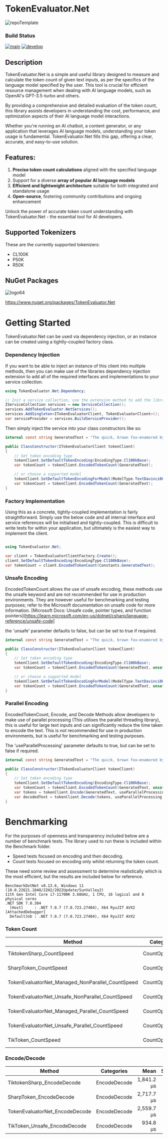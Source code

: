 # TokenEvaluator.Net

![repoTemplate](https://github.com/Dev-In-A-Box-Solutions/TokenEvaluator.Net/assets/17493722/c3c9425e-2457-417f-9075-daec954d5bba)


### Build Status
[![main](https://github.com/JoeTomkinson/TokenEvaluator.Net/actions/workflows/main-build.yml/badge.svg)](https://github.com/JoeTomkinson/TokenEvaluator.Net/actions/workflows/main-build.yml)
[![develop](https://github.com/JoeTomkinson/TokenEvaluator.Net/actions/workflows/develop-build.yml/badge.svg)](https://github.com/JoeTomkinson/TokenEvaluator.Net/actions/workflows/develop-build.yml)

## Description
TokenEvaluator.Net is a simple and useful library designed to measure and calculate the token count of given text inputs, as per the specifics of the language model specified by the user. This tool is crucial for efficient resource management when dealing with AI language models, such as OpenAI's GPT-3.5-turbo and others.

By providing a comprehensive and detailed evaluation of the token count, this library assists developers in understanding the cost, performance, and optimization aspects of their AI language model interactions.

Whether you're running an AI chatbot, a content generator, or any application that leverages AI language models, understanding your token usage is fundamental. TokenEvaluator.Net fills this gap, offering a clear, accurate, and easy-to-use solution.

## Features:

1. **Precise token count calculations** aligned with the specified language model
2. Support for a diverse **array of popular AI language models**
3. **Efficient and lightweight architecture** suitable for both integrated and standalone usage
4. **Open-source**, fostering community contributions and ongoing enhancement

Unlock the power of accurate token count understanding with TokenEvaluator.Net - the essential tool for AI developers.

## Supported Tokenizers
These are the currently supported tokenizers:

- CL100K
- P50K
- R50K

## NuGet Packages

![logo64](https://github.com/Dev-In-A-Box-Solutions/TokenEvaluator.Net/assets/17493722/0fc0e333-1abe-4f54-8ad7-53ee7f7b8a9d)

https://www.nuget.org/packages/TokenEvaluator.Net

# Getting Started

TokenEvaluator.Net can be used via dependency injection, or an instance can be created using a tightly-coupled factory class.

### Dependency Injection
If you want to be able to inject an instance of this client into multiple methods, then you can make use of the libraries dependency injection extension to add all of the required interfaces and implementations to your service collection.

```C#
using TokenEvaluator.Net.Dependency;

// Init a service collection, use the extension method to add the library services.
IServiceCollection services = new ServiceCollection();
services.AddTokenEvaluator.NetServices();
services.AddSingleton<ITokenEvaluatorClient, TokenEvaluatorClient>();
var serviceProvider = services.BuildServiceProvider();
```

Then simply inject the service into your class constructors like so:

```C#
internal const string GeneratedText = "The quick, brown fox—enamored by the moonlit night—jumped over 10 lazily sleeping dogs near 123 Elm St. at approximately 7:30 PM. Isn't text tokenization interesting?";

public ClassConstructor(ITokenEvaluatorClient tokenClient)
{
    // Set token encoding type
    tokenClient.SetDefaultTokenEncoding(EncodingType.Cl100kBase);
    var tokenCount = tokenClient.EncodedTokenCount(GeneratedText);

    // or choose a supported model
    tokenClient.SetDefaultTokenEncodingForModel(ModelType.TextDavinci003);
    var tokenCount = tokenClient.EncodedTokenCount(GeneratedText);
}
```

### Factory Implementation

Using this as a concrete, tightly-coupled implementation is fairly straightforward. Simply use the below code and all internal interface and service references will be initialised and tightly-coupled. This is difficult to write tests for within your application, but ultimately is the easiest way to implement the client.

```C#

using TokenEvaluator.Net;

var client = TokenEvaluatorClientFactory.Create();
client.SetDefaultTokenEncoding(EncodingType.Cl100kBase);
var tokenCount = client.EncodedTokenCount(Constants.GeneratedText);
```

### Unsafe Encoding

EncodedTokenCount allows the use of unsafe encoding, these methods use the unsafe keyword and are not recommended for use in production environments. They are however useful for benchmarking and testing purposes; refer to the Microsoft documentation on unsafe code for more information.
[Microsoft Docs: Unsafe code, pointer types, and function pointers](https://learn.microsoft.com/en-us/dotnet/csharp/language-reference/unsafe-code]

the 'unsafe' parameter defaults to false, but can be set to true if required.

```C#
internal const string GeneratedText = "The quick, brown fox—enamored by the moonlit night—jumped over 10 lazily sleeping dogs near 123 Elm St. at approximately 7:30 PM. Isn't text tokenization interesting?";

public ClassConstructor(ITokenEvaluatorClient tokenClient)
{
    // Set token encoding type
    tokenClient.SetDefaultTokenEncoding(EncodingType.Cl100kBase);
    var tokenCount = tokenClient.EncodedTokenCount(GeneratedText, unsafe: true, useParallelProcessing: false);

    // or choose a supported model
    tokenClient.SetDefaultTokenEncodingForModel(ModelType.TextDavinci003);
    var tokenCount = tokenClient.EncodedTokenCount(GeneratedText, unsafe: true, useParallelProcessing: false);
}
```

### Parallel Encoding

EncodedTokenCount, Encode, and Decode Methods allow developers to make use of parallel processing (This utilises the parallel threading library), this is useful for large text inputs and can significantly reduce the time taken to encode the text. This is not recommended for use in production environments, but is useful for benchmarking and testing purposes.

The 'useParallelProcessing' parameter defaults to true, but can be set to false if required.

```C#
internal const string GeneratedText = "The quick, brown fox—enamored by the moonlit night—jumped over 10 lazily sleeping dogs near 123 Elm St. at approximately 7:30 PM. Isn't text tokenization interesting?";

public ClassConstructor(ITokenEvaluatorClient tokenClient)
{
    // Set token encoding type
    tokenClient.SetDefaultTokenEncoding(EncodingType.Cl100kBase);
    var tokenCount = tokenClient.EncodedTokenCount(GeneratedText, unsafe: false,useParallelProcessing: true);
    var tokens = tokenClient.Encode(GeneratedText, useParallelProcessing: true);
    var decodedText = tokenClient.Decode(tokens, useParallelProcessing: true);
}
```

# Benchmarking

For the purposes of openness and transparency included below are a number of benchmark tests. The library used to run these is included within the Benchmark folder.

- Speed tests focused on encoding and then decoding.
- Count tests focused on encoding only whilst returning the token count.

These need some review and assessment to determine realistically which is the most efficient, but the results are included below for reference.


```
BenchmarkDotNet v0.13.6, Windows 11 (10.0.22621.1848/22H2/2022Update/SunValley2)
11th Gen Intel Core i7-11700K 3.60GHz, 1 CPU, 16 logical and 8 physical cores
.NET SDK 7.0.304
  [Host]     : .NET 7.0.7 (7.0.723.27404), X64 RyuJIT AVX2 [AttachedDebugger]
  DefaultJob : .NET 7.0.7 (7.0.723.27404), X64 RyuJIT AVX2
```

### Token Count

|                                           Method |      Categories |       Mean |   StdErr |        Min |         Q1 |     Median |         Q3 |        Max |    Op/s |     Gen0 |     Gen1 |  Allocated |
|------------------------------------------------- |---------------- |-----------:|---------:|-----------:|-----------:|-----------:|-----------:|-----------:|--------:|---------:|---------:|-----------:|
|                         TiktokenSharp_CountSpeed | CountOperations | 1,574.6 μs |  8.00 μs | 1,526.2 μs | 1,541.8 μs | 1,563.4 μs | 1,612.6 μs | 1,639.0 μs |   635.1 | 248.0469 | 177.7344 | 2031.03 KB |
|                            SharpToken_CountSpeed | CountOperations | 2,377.3 μs | 12.08 μs | 2,290.6 μs | 2,331.4 μs | 2,360.9 μs | 2,422.3 μs | 2,498.6 μs |   420.6 | 324.2188 | 226.5625 | 2658.29 KB |
| TokenEvaluatorNet_Managed_NonParallel_CountSpeed | CountOperations | 1,621.9 μs |  8.18 μs | 1,543.0 μs | 1,605.4 μs | 1,616.0 μs | 1,644.8 μs | 1,693.9 μs |   616.6 | 238.2813 | 171.8750 | 1954.78 KB |
|  TokenEvaluatorNet_Unsafe_NonParallel_CountSpeed | CountOperations |   597.7 μs |  2.79 μs |   576.0 μs |   592.1 μs |   595.3 μs |   603.6 μs |   617.0 μs | 1,673.0 |  47.8516 |        - |  391.77 KB |
|    TokenEvaluatorNet_Managed_Parallel_CountSpeed | CountOperations | 1,640.2 μs |  6.53 μs | 1,592.7 μs | 1,617.5 μs | 1,638.2 μs | 1,655.3 μs | 1,686.8 μs |   609.7 | 238.2813 | 171.8750 | 1954.78 KB |
|     TokenEvaluatorNet_Unsafe_Parallel_CountSpeed | CountOperations |   593.6 μs |  1.69 μs |   578.7 μs |   590.8 μs |   592.9 μs |   597.7 μs |   602.8 μs | 1,684.6 |  47.8516 |        - |  391.77 KB |
|                              TikToken_CountSpeed | CountOperations |   604.6 μs |  2.04 μs |   592.2 μs |   597.3 μs |   605.3 μs |   609.9 μs |   620.2 μs | 1,653.9 |  47.8516 |        - |  391.74 KB |

### Encode/Decode

|                                           Method |      Categories |       Mean |   StdErr |        Min |         Q1 |     Median |         Q3 |        Max |    Op/s |     Gen0 |     Gen1 |  Allocated |
|------------------------------------------------- |---------------- |-----------:|---------:|-----------:|-----------:|-----------:|-----------:|-----------:|--------:|---------:|---------:|-----------:|
|                       TiktokenSharp_EncodeDecode |    EncodeDecode | 1,841.2 μs |  8.96 μs | 1,789.1 μs | 1,809.6 μs | 1,836.9 μs | 1,867.7 μs | 1,921.1 μs |   543.1 | 289.0625 | 164.0625 | 2383.89 KB |
|                          SharpToken_EncodeDecode |    EncodeDecode | 2,717.7 μs | 15.66 μs | 2,531.2 μs | 2,634.8 μs | 2,705.1 μs | 2,802.7 μs | 3,076.4 μs |   368.0 | 339.8438 | 226.5625 | 2802.97 KB |
|                   TokenEvaluatorNet_EncodeDecode |    EncodeDecode | 2,559.7 μs | 14.49 μs | 2,356.4 μs | 2,501.5 μs | 2,547.7 μs | 2,625.6 μs | 2,811.4 μs |   390.7 | 375.0000 | 371.0938 | 3005.72 KB |
|                     TikToken_Unsafe_EncodeDecode |    EncodeDecode |   934.8 μs |  4.87 μs |   895.7 μs |   919.7 μs |   929.4 μs |   946.1 μs |   980.7 μs | 1,069.8 |  75.1953 |   7.8125 |  618.92 KB |
